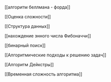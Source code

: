 [[алгоритм беллмана - форда]]

[[Оценка сложности]]

[[Структура данных]]

[[нахождение энного числа Фибоначчи]]

[[бинарный поиск]]

[[Алгоритмические подходы к решению задач]]

[[Алгоритм Дейкстры]]

[[Временная сложность алгоритма]]